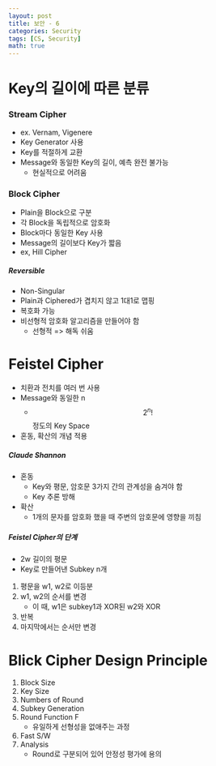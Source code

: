 ```yaml
---
layout: post
title: 보안 - 6
categories: Security
tags: [CS, Security]
math: true
---
```


# Key의 길이에 따른 분류

### Stream Cipher

- ex. Vernam, Vigenere
- Key Generator 사용
- Key를 적절하게 교환
- Message와 동일한 Key의 길이, 예측 완전 불가능
  - 현실적으로 어려움

### Block Cipher

- Plain을 Block으로 구분
- 각 Block을 독립적으로 암호화
- Block마다 동일한 Key 사용
- Message의 길이보다 Key가 짧음
- ex, Hill Cipher

##### Reversible

- Non-Singular
- Plain과 Ciphered가 겹치지 않고 1대1로 맵핑
- 복호화 가능
- 비선형적 암호화 알고리즘을 만들어야 함
  - 선형적 => 해독 쉬움

# Feistel Cipher

- 치환과 전치를 여러 번 사용
- Message와 동일한 n
  - $$2^n!$$정도의 Key Space
- 혼동, 확산의 개념 적용

##### Claude Shannon

- 혼동
  - Key와 평문, 암호문 3가지 간의 관계성을 숨겨야 함
  - Key 추론 방해
- 확산
  - 1개의 문자를 암호화 했을 때 주변의 암호문에 영향을 끼침

##### Feistel Cipher의 단계

- 2w 길이의 평문
- Key로 만들어낸 Subkey n개

1. 평문을 w1, w2로 이등분
2. w1, w2의 순서를 변경
   - 이 때, w1은 subkey1과 XOR된 w2와 XOR
3. 반복
4. 마지막에서는 순서만 변경

# Blick Cipher Design Principle

1. Block Size
2. Key Size
3. Numbers of Round
4. Subkey Generation
5. Round Function F
   - 유일하게 선형성을 없애주는 과정
6. Fast S/W
7. Analysis
   - Round로 구분되어 있어 안정성 평가에 용의
